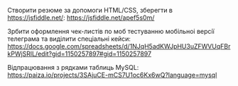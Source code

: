 Створити резюме за допомоги HTML/CSS, зберегти в https://jsfiddle.net/:
https://jsfiddle.net/apef5s0m/

Зрбити оформлення чек-листiв по моб тестуванню мобiльноi версiї телеграма та видiлити спецiальнi кейси: 
https://docs.google.com/spreadsheets/d/1NJqH5adKWJpHU3uZFWVUqFBrkPWjSRlL/edit?gid=1150257897#gid=1150257897

Відпрацювання з рядками таблиць MySQL: 
https://paiza.io/projects/3SAjuCE-mCS7U1oc6Kx6wQ?language=mysql
